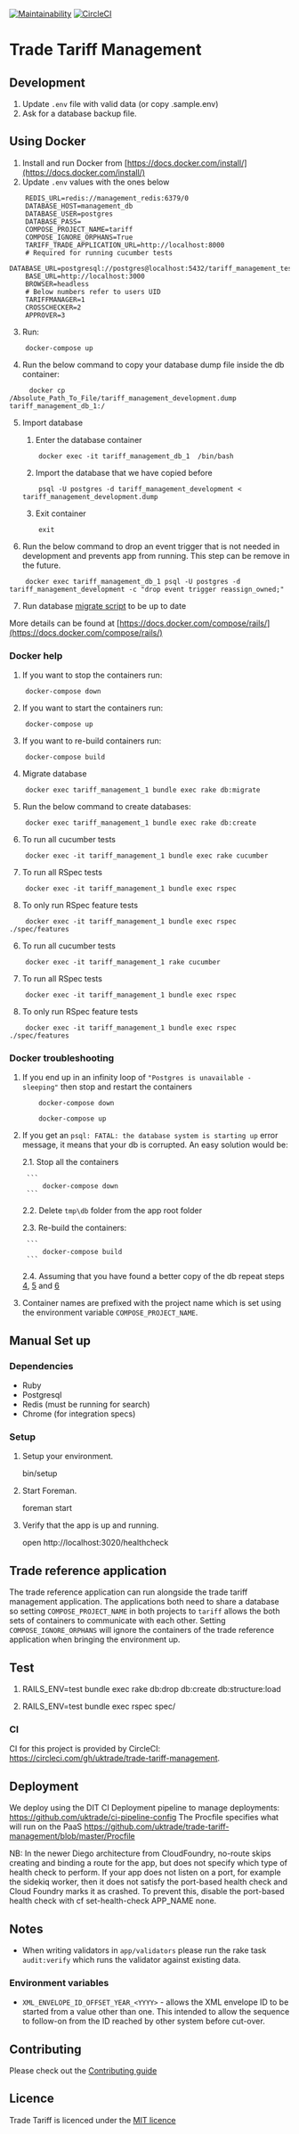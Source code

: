 [![Maintainability](https://api.codeclimate.com/v1/badges/4a91c7c33582ec9ea2fd/maintainability)](https://codeclimate.com/github/uktrade/trade-tariff-management/maintainability)
[![CircleCI](https://circleci.com/gh/uktrade/trade-tariff-management.svg?style=svg)](https://circleci.com/gh/uktrade/trade-tariff-management)

# Trade Tariff Management

## Development

1. Update `.env` file with valid data (or copy .sample.env)
2. Ask for a database backup file.

## Using Docker
1. Install and run Docker from [https://docs.docker.com/install/](https://docs.docker.com/install/)
2. Update `.env` values with the ones below
```
    REDIS_URL=redis://management_redis:6379/0
    DATABASE_HOST=management_db
    DATABASE_USER=postgres
    DATABASE_PASS=
    COMPOSE_PROJECT_NAME=tariff
    COMPOSE_IGNORE_ORPHANS=True
    TARIFF_TRADE_APPLICATION_URL=http://localhost:8000
    # Required for running cucumber tests
    DATABASE_URL=postgresql://postgres@localhost:5432/tariff_management_test
    BASE_URL=http://localhost:3000
    BROWSER=headless
    # Below numbers refer to users UID
    TARIFFMANAGER=1
    CROSSCHECKER=2
    APPROVER=3

```
3. Run:
```
    docker-compose up
```

4. <a name="4"></a> Run the below command to copy your database dump file inside the db container:
```
     docker cp /Absolute_Path_To_File/tariff_management_development.dump tariff_management_db_1:/
```
5. <a name="5"></a> Import database
    1. Enter the database container
    ```
        docker exec -it tariff_management_db_1  /bin/bash
    ```

    2. Import the database that we have copied before
    ```
        psql -U postgres -d tariff_management_development < tariff_management_development.dump
    ```

    3. Exit container
    ```
        exit
    ```
6. <a name="6"></a> Run the below command to drop an event trigger that is not needed in development and prevents app from running. This step can be remove in the future.
```
    docker exec tariff_management_db_1 psql -U postgres -d tariff_management_development -c "drop event trigger reassign_owned;"
```
7. Run database  [migrate script](#migrate) to be up to date

More details can be found at [https://docs.docker.com/compose/rails/](https://docs.docker.com/compose/rails/)

### Docker help
1. If you want to stop the containers run:
```
    docker-compose down
```
2. If you want to start the containers run:
```
    docker-compose up
```
3. If you want to re-build containers run:
```
    docker-compose build
```
4. <a name="migrate"></a>Migrate database
```
    docker exec tariff_management_1 bundle exec rake db:migrate
```
5. Run the below command to create databases:
```
    docker exec tariff_management_1 bundle exec rake db:create
```
6. To run all cucumber tests
```
    docker exec -it tariff_management_1 bundle exec rake cucumber
```
7. To run all RSpec tests
```
    docker exec -it tariff_management_1 bundle exec rspec
```
8. To only run RSpec feature tests
```
    docker exec -it tariff_management_1 bundle exec rspec ./spec/features
```
6. To run all cucumber tests
```
    docker exec -it tariff_management_1 rake cucumber
```
7. To run all RSpec tests
```
    docker exec -it tariff_management_1 bundle exec rspec
```
8. To only run RSpec feature tests
```
    docker exec -it tariff_management_1 bundle exec rspec ./spec/features
```

### Docker troubleshooting
1. If you end up in an infinity loop of `"Postgres is unavailable - sleeping"` then stop and restart
the containers

    ```
        docker-compose down
    ```
    ```
        docker-compose up
    ```

2. If you get an `psql: FATAL: the database system is starting up` error message, it means that your db is corrupted.
An easy solution would be:

    2.1.
        Stop all the containers

        ```
            docker-compose down
        ```
    2.2. Delete `tmp\db` folder from the app root folder

    2.3. Re-build the containers:

        ```
            docker-compose build
        ```
    2.4. Assuming that you have found a better copy of the db repeat steps [4](#4), [5](#5) and [6](#6)

3. Container names are prefixed with the project name which is set using the environment variable `COMPOSE_PROJECT_NAME`.

## Manual Set up

### Dependencies

  - Ruby
  - Postgresql
  - Redis (must be running for search)
  - Chrome (for integration specs)

### Setup

1. Setup your environment.

    bin/setup

2. Start Foreman.

    foreman start

3. Verify that the app is up and running.

    open http://localhost:3020/healthcheck

## Trade reference application

The trade reference application can run alongside the trade tariff management application.
The applications both need to share a database so setting `COMPOSE_PROJECT_NAME` in both projects
to `tariff` allows the both sets of containers to communicate with each other.
Setting `COMPOSE_IGNORE_ORPHANS` will ignore the containers of the trade reference application
when bringing the environment up.


## Test

1. RAILS_ENV=test bundle exec rake db:drop db:create db:structure:load

2. RAILS_ENV=test bundle exec rspec spec/

### CI

CI for this project is provided by CircleCI: https://circleci.com/gh/uktrade/trade-tariff-management.


## Deployment

We deploy using the DIT CI Deployment pipeline to manage deployments:
https://github.com/uktrade/ci-pipeline-config
The Procfile specifies what will run on the PaaS https://github.com/uktrade/trade-tariff-management/blob/master/Procfile

NB: In the newer Diego architecture from CloudFoundry, no-route skips creating and binding a route for the app, but does not specify which type of health check to perform. If your app does not listen on a port, for example the sidekiq worker, then it does not satisfy the port-based health check and Cloud Foundry marks it as crashed. To prevent this, disable the port-based health check with cf set-health-check APP_NAME none.

## Notes

* When writing validators in `app/validators` please run the rake task
`audit:verify` which runs the validator against existing data.

### Environment variables

- `XML_ENVELOPE_ID_OFFSET_YEAR_<YYYY>` - allows the XML envelope ID to be
  started from a value other than one. This intended to allow the sequence to
  follow-on from the ID reached by other system before cut-over.

## Contributing

Please check out the [Contributing guide](https://github.com/uktrade/trade-tariff-management/blob/master/CONTRIBUTING.md)

## Licence

Trade Tariff is licenced under the [MIT licence](https://github.com/uktrade/trade-tariff-management/blob/master/LICENCE.txt)
